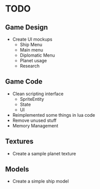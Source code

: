 # TODO

## Game Design

* Create UI mockups
	- Ship Menu
	- Main menu
	- Diplomatic Menu
	- Planet usage
	- Research
	

## Game Code

* Clean scripting interface
	- SpriteEntity
	- State
	- UI
* Reimplemented some things in lua code
* Remove unused stuff
* Memory Management


## Textures

* Create a sample planet texture

## Models

* Create a simple ship model

